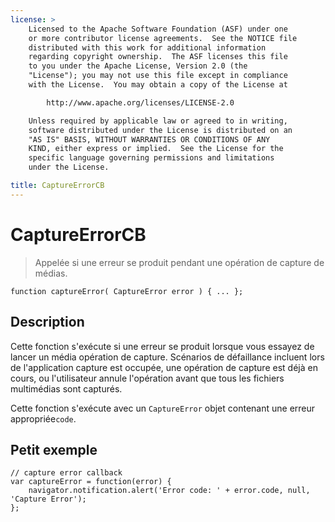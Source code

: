 ```yaml
---
license: >
    Licensed to the Apache Software Foundation (ASF) under one
    or more contributor license agreements.  See the NOTICE file
    distributed with this work for additional information
    regarding copyright ownership.  The ASF licenses this file
    to you under the Apache License, Version 2.0 (the
    "License"); you may not use this file except in compliance
    with the License.  You may obtain a copy of the License at

        http://www.apache.org/licenses/LICENSE-2.0

    Unless required by applicable law or agreed to in writing,
    software distributed under the License is distributed on an
    "AS IS" BASIS, WITHOUT WARRANTIES OR CONDITIONS OF ANY
    KIND, either express or implied.  See the License for the
    specific language governing permissions and limitations
    under the License.

title: CaptureErrorCB
---
```


# CaptureErrorCB

> Appelée si une erreur se produit pendant une opération de capture de médias.

    function captureError( CaptureError error ) { ... };
    

## Description

Cette fonction s'exécute si une erreur se produit lorsque vous essayez de lancer un média opération de capture. Scénarios de défaillance incluent lors de l'application capture est occupée, une opération de capture est déjà en cours, ou l'utilisateur annule l'opération avant que tous les fichiers multimédias sont capturés.

Cette fonction s'exécute avec un `CaptureError` objet contenant une erreur appropriée`code`.

## Petit exemple

    // capture error callback
    var captureError = function(error) {
        navigator.notification.alert('Error code: ' + error.code, null, 'Capture Error');
    };